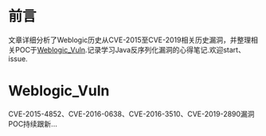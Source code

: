 # 前言
  文章详细分析了Weblogic历史从CVE-2015至CVE-2019相关历史漏洞，并整理相关POC于[Weblogic_Vuln](https://github.com/zhzhdoai/Weblogic_Vuln.git).记录学习Java反序列化漏洞的心得笔记.欢迎start、issue.
# Weblogic_Vuln
CVE-2015-4852、CVE-2016-0638、CVE-2016-3510、CVE-2019-2890漏洞POC持续跟新...
